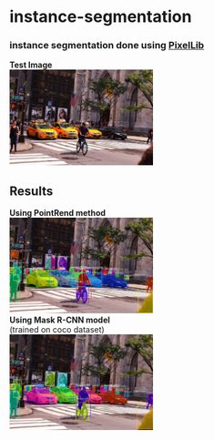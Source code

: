 # instance-segmentation
### instance segmentation done using [PixelLib](https://github.com/ayoolaolafenwa/PixelLib) <br>
**Test Image** <br>
<img src="image.jpg" alt="drawing" width="50%"/> <br>
## Results <br>
**Using PointRend method** <br>
<img src="output_image.jpg" alt="drawing" width="50%"/> <br>
**Using Mask R-CNN model** <br>
(trained on coco dataset) <br>
<img src="image_new.jpg" alt="drawing" width="50%"/> <br>
